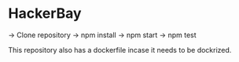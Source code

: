 # HackerBay

-> Clone repository
-> npm install
-> npm start
-> npm test

This repository also has a dockerfile incase it needs to be dockrized.
